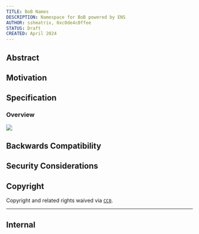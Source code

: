 ```yaml
---
TITLE: BoB Names
DESCRIPTION: Namespace for BoB powered by ENS
AUTHOR: sshmatrix, 0xc0de4c0ffee
STATUS: Draft
CREATED: April 2024 
---
```


## Abstract


## Motivation


## Specification
### Overview

![](https://raw.githubusercontent.com/namesys-eth/bob-resources/main/graphics/png/schematic.png)

### 

### 

### 

##

###

## Backwards Compatibility


## Security Considerations


## Copyright
Copyright and related rights waived via [`CC0`](../LICENSE.md).

---

## Internal

